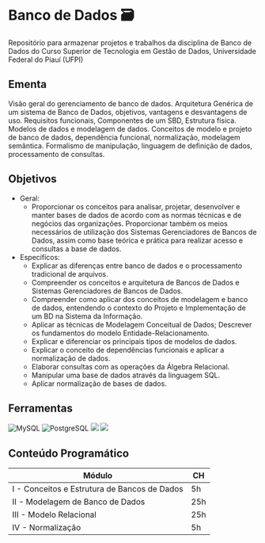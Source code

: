 # Banco de Dados 🗃
Repositório para armazenar projetos e trabalhos da disciplina de Banco de Dados do Curso Superior de Tecnologia em Gestão de Dados, Universidade Federal do Piauí (UFPI)

## Ementa
Visão geral do gerenciamento de banco de dados. Arquitetura Genérica de um sistema de
Banco de Dados, objetivos, vantagens e desvantagens de uso. Requisitos funcionais,
Componentes de um SBD, Estrutura física. Modelos de dados e modelagem de dados.
Conceitos de modelo e projeto de banco de dados, dependência funcional, normalização,
modelagem semântica. Formalismo de manipulação, linguagem de definição de dados,
processamento de consultas.

## Objetivos 
- Geral:
   - Proporcionar os conceitos para analisar, projetar, desenvolver e manter bases de dados de acordo com as normas técnicas e de negócios das organizações.
Proporcionar também os meios necessários de utilização dos Sistemas Gerenciadores de Bancos de Dados, assim como base teórica e prática para realizar acesso e consultas a base de dados.
- Específicos:
  - Explicar as diferenças entre banco de dados e o processamento tradicional de arquivos.
  - Compreender os conceitos e arquitetura de Bancos de Dados e Sistemas Gerenciadores de Bancos de Dados.
  - Compreender como aplicar dos conceitos de modelagem e banco de dados, entendendo o contexto do Projeto e Implementação de um BD na Sistema da Informação.
  - Aplicar as técnicas de Modelagem Conceitual de Dados; Descrever os fundamentos do modelo Entidade-Relacionamento.
  - Explicar e diferenciar os principais tipos de modelos de dados.
  - Explicar o conceito de dependências funcionais e aplicar a normalização de dados.
  - Elaborar consultas com as operações da Álgebra Relacional.
  - Manipular uma base de dados através da linguagem SQL.
  - Aplicar normalização de bases de dados.


## Ferramentas
![MySQL](https://img.shields.io/badge/MySQL-00000F?style=for-the-badge&logo=mysql&logoColor=white)
![PostgreSQL](https://img.shields.io/badge/PostgreSQL-316192?style=for-the-badge&logo=postgresql&logoColor=white)
![](https://img.shields.io/badge/-db_designer-512BD4?logo=dbdesigner&logoColor=white&style=for-the-badge)
![](https://img.shields.io/badge/-dbeaver-382923?logo=dbeaver&logoColor=white&style=for-the-badge)

## Conteúdo Programático
| Módulo | CH |
| ------- | --- |
| I - Conceitos e Estrutura de Bancos de Dados | 5h |
| II - Modelagem de Banco de Dados | 25h |
| III - Modelo Relacional | 25h |
| IV - Normalização | 5h |

